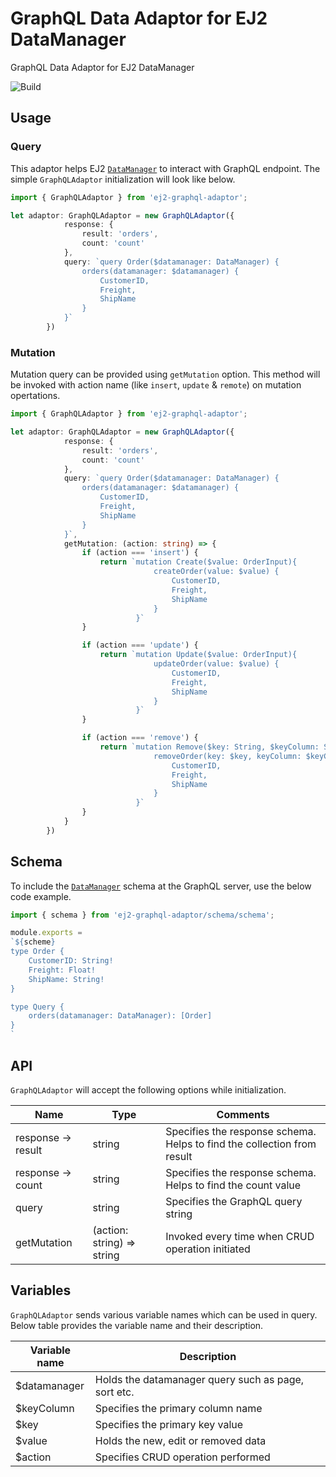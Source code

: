 # GraphQL Data Adaptor for EJ2 DataManager

GraphQL Data Adaptor for EJ2 DataManager

![Build](https://travis-ci.org/Madhust/ej2-graphql-adaptor.svg?branch=master)

## Usage

### Query

This adaptor helps EJ2 [`DataManager`](https://www.npmjs.com/package/@syncfusion/ej2-data) to interact with GraphQL endpoint. The simple `GraphQLAdaptor` initialization will look like below.

```typescript
import { GraphQLAdaptor } from 'ej2-graphql-adaptor';

let adaptor: GraphQLAdaptor = new GraphQLAdaptor({
            response: {
                result: 'orders',
                count: 'count'
            },
            query: `query Order($datamanager: DataManager) {
                orders(datamanager: $datamanager) {
                    CustomerID,
                    Freight,
                    ShipName
                }
            }`
        })
```

### Mutation

Mutation query can be provided using `getMutation` option. This method will be invoked with
action name (like `insert`, `update` & `remote`) on mutation opertations.

```typescript
import { GraphQLAdaptor } from 'ej2-graphql-adaptor';

let adaptor: GraphQLAdaptor = new GraphQLAdaptor({
            response: {
                result: 'orders',
                count: 'count'
            },
            query: `query Order($datamanager: DataManager) {
                orders(datamanager: $datamanager) {
                    CustomerID,
                    Freight,
                    ShipName
                }
            }`,
            getMutation: (action: string) => {
                if (action === 'insert') {
                    return `mutation Create($value: OrderInput){
                                createOrder(value: $value) {
                                    CustomerID,
                                    Freight,
                                    ShipName
                                }
                            }`
                }

                if (action === 'update') {
                    return `mutation Update($value: OrderInput){
                                updateOrder(value: $value) {
                                    CustomerID,
                                    Freight,
                                    ShipName
                                }
                            }`
                }

                if (action === 'remove') {
                    return `mutation Remove($key: String, $keyColumn: String $value: OrderInput){
                                removeOrder(key: $key, keyColumn: $keyColumn, value: $value) {
                                    CustomerID,
                                    Freight,
                                    ShipName
                                }
                            }`
                }
            }
        })
```

## Schema

To include the [`DataManager`](https://www.npmjs.com/package/@syncfusion/ej2-data) schema at the GraphQL server, use the below code example.

```typescript
import { schema } from 'ej2-graphql-adaptor/schema/schema';

module.exports =
`${scheme}
type Order {
    CustomerID: String!
    Freight: Float!
    ShipName: String!
}

type Query {
    orders(datamanager: DataManager): [Order]
}
`
```

## API

`GraphQLAdaptor` will accept the following options while initialization.

| Name | Type | Comments |
|-------------------|-----------------|-----------------|
| response -> result | string | Specifies the response schema. Helps to find the collection from result |
| response -> count | string | Specifies the response schema. Helps to find the count value |
| query | string | Specifies the GraphQL query string |
| getMutation | (action: string) => string | Invoked every time when CRUD operation initiated |

## Variables

`GraphQLAdaptor` sends various variable names which can be used in query. Below table provides the variable name and their description.

| Variable name | Description |
|-------------------|-----------------|
| $datamanager | Holds the datamanager query such as page, sort etc. |
| $keyColumn | Specifies the primary column name |
| $key | Specifies the primary key value |
| $value | Holds the new, edit or removed data |
| $action | Specifies CRUD operation performed |